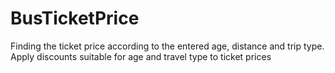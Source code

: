 # BusTicketPrice

Finding the ticket price according to the entered age, distance and trip type.
Apply discounts suitable for age and travel type to ticket prices
